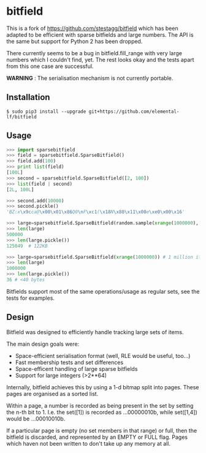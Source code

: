 bitfield
========

This is a fork of https://github.com/stestagg/bitfield which has been
adapted to be efficient with sparse bitfields and large numbers. The
API is the same but support for Python 2 has been dropped.

There currently seems to be a bug in bitfield.fill_range with very large
numbers which I couldn't find, yet.  The rest looks okay and the tests 
apart from this one case are successful.

__WARNING__ : The serialisation mechanism is not currently portable.

Installation
------------

```
$ sudo pip3 install --upgrade git+https://github.com/elemental-lf/bitfield
```

Usage
-----

```python
>>> import sparsebitfield
>>> field = sparsebitfield.SparseBitfield()
>>> field.add(100)
>>> print list(field)
[100L]
>>> second = sparsebitfield.SparseBitfield([2, 100])
>>> list(field | second)
[2L, 100L]

>>> second.add(10000)
>>> second.pickle()
'BZ:x\x9cca@\x00\x01\x86Q0\nF\xc1(\x18N\x80\x11\x00e\xe0\x00\x16'

>>> large=sparsebitfield.SparseBitfield(random.sample(xrange(1000000), 500000)) # 500,000 items, randomly distributed
>>> len(large)
500000
>>> len(large.pickle())
125049  # 122KB

>>> large=sparsebitfield.SparseBitfield(xrange(1000000)) # 1 million items, all sequential
>>> len(large)
1000000
>>> len(large.pickle())
36 # <40 bytes
```

Bitfields support most of the same operations/usage as regular sets, see the tests for examples.

Design
------

Bitfield was designed to efficiently handle tracking large sets of items.

The main design goals were:
 * Space-efficient serialisation format (well, RLE would be useful, too...)
 * Fast membership tests and set differences
 * Space-efficent handling of large sparse bitfields
 * Support for large integers (>2**64)

Internally, bitfield achieves this by using a 1-d bitmap split into pages. 
These pages are organised as a sorted list.

Within a page, a number is recorded as being present in the set by setting
the n-th bit to 1.  I.e.  the set([1]) is recorded as ...00000010b, while
set([1,4]) would be ...00010010b.

If a particular page is empty (no set members in that range) or full, then
the bitfield is discarded, and represented by an EMPTY or FULL flag.  Pages
which haven not been written to don't take up any memory at all.
